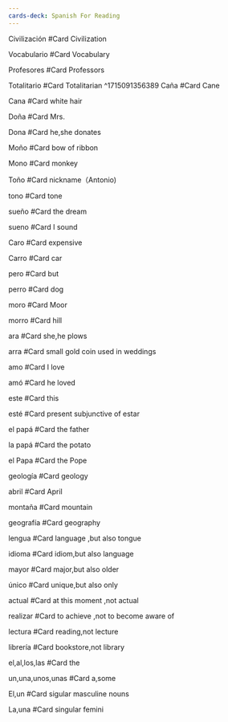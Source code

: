 ```yaml
---
cards-deck: Spanish For Reading
---
```


Civilización #Card 
Civilization

Vocabulario #Card 
Vocabulary

Profesores #Card 
Professors

Totalitario #Card 
Totalitarian
^1715091356389
Caña #Card 
Cane

Cana #Card 
white hair

Doña #Card 
Mrs.

Dona #Card 
he,she donates

Moño #Card 
bow of ribbon

 Mono #Card 
 monkey

Toño #Card 
nickname（Antonio)

tono #Card 
tone

sueño #Card 
the dream

sueno #Card 
I sound

Caro #Card 
expensive

Carro #Card 
car

pero #Card 
but

perro #Card 
dog

moro #Card 
Moor

morro #Card 
hill

ara #Card 
she,he plows

arra #Card 
small gold coin used in weddings

 amo #Card 
 I love

amó #Card 
he loved

este #Card 
this

esté #Card 
present subjunctive of estar

el papá #Card 
the father

la papá #Card 
the potato

el Papa #Card 
the Pope

geología #Card 
geology

abril #Card 
April 

montaña #Card 
mountain

geografía #Card 
geography

lengua #Card 
language ,but also tongue

idioma #Card 
idiom,but also language

mayor #Card 
major,but also older

único #Card 
unique,but also only

actual #Card 
at this moment ,not actual

realizar #Card 
to achieve ,not to become aware of 

lectura #Card 
reading,not lecture

librería #Card 
bookstore,not library

 el,al,los,las  #Card 
 the

un,una,unos,unas #Card 
a,some

El,un #Card 
sigular masculine nouns

La,una #Card 
singular femini